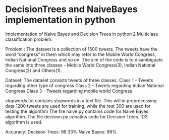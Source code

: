 # DecisionTrees and NaiveBayes implementation in python
 Implementation of Naive Bayes and Decision Trees in python 2
 Multiclass classification problem.
 
 Problem :
The dataset is a collection of 1500 tweets. The tweets
have the word “congress” in them which may refer to the Mobile World Congress,
Indian National Congress and so on. The aim of the code is to disambiguate
the same into three classes – Mobile World Congress(3), Indian National Congress(2)
and Others(1).
 
 Dataset: 
   The dataset consists tweets of three classes. 
   Class 1 - Tweets regarding other type of congress
   Class 2 - Tweets regarding Indian National Congress
   Class 3 - Tweets regarding mobile world Congress
   
stopwords.txt contains stopwords in a text file. This will in preprocessing data
1200 tweets are used for training, while the rest 300 are used for testing the algorithm
The file naive.py contains code for Naive Bayes algorithm. 
The file decision.py conatins code for Decision Trees. ID3 algorithm is used. 

Accuracy:
Decision Trees: 98.33%
Naive Bayes: 99%
